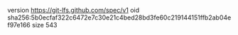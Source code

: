version https://git-lfs.github.com/spec/v1
oid sha256:5b0ecfaf322c6472e7c30e21c4bed28bd3fe60c219144151ffb2ab04ef97e166
size 543
